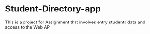# Student-Directory-app
This is a project for Assignment that involves entry students data and access to the Web API

